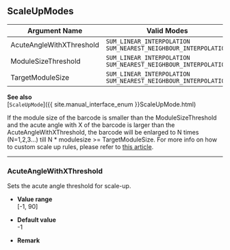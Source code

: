 ## ScaleUpModes
 
| Argument Name | Valid Modes |
| ------------- | ----------- | 
| AcuteAngleWithXThreshold | `SUM_LINEAR_INTERPOLATION`<br>`SUM_NEAREST_NEIGHBOUR_INTERPOLATION` |
| ModuleSizeThreshold | `SUM_LINEAR_INTERPOLATION`<br>`SUM_NEAREST_NEIGHBOUR_INTERPOLATION` |
| TargetModuleSize | `SUM_LINEAR_INTERPOLATION`<br>`SUM_NEAREST_NEIGHBOUR_INTERPOLATION` |

**See also**   
[`ScaleUpMode`]({{ site.manual_interface_enum }}ScaleUpMode.html)

If the module size of the barcode is smaller than the ModuleSizeThreshold and the acute angle with X of the barcode is larger than the AcuteAngleWithXThreshold, the barcode will be enlarged to N times (N=1,2,3...) till N * modulesize >= TargetModuleSize. For more info on how to custom scale up rules, please refer to [this article](https://www.dynamsoft.com/help/Barcode-Reader/devguide/HowTo/EnableScaleUp.html).

---

### AcuteAngleWithXThreshold
Sets the acute angle threshold for scale-up.   

- **Value range**   
   [-1, 90]   
   
- **Default value**   
   -1  
 
- **Remark**     
   
   
&nbsp; 


